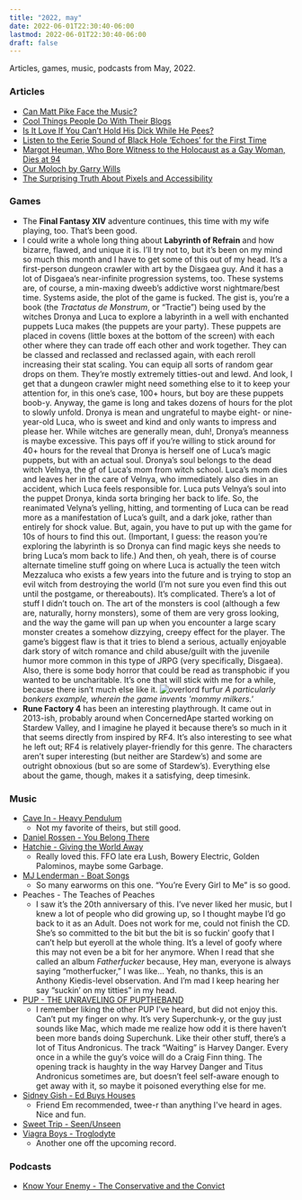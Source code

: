 ```yaml
---
title: "2022, may"
date: 2022-06-01T22:30:40-06:00
lastmod: 2022-06-01T22:30:40-06:00
draft: false
---
```


Articles, games, music, podcasts from May, 2022.

<!--more-->

### Articles
* [Can Matt Pike Face the Music?](https://web.archive.org/web/20220530063507/https://www.npr.org/2022/05/19/1080581581/can-matt-pike-face-the-music)
* [Cool Things People Do With Their Blogs](https://web.archive.org/web/20220428034812/https://brainbaking.com/post/2022/04/cool-things-people-do-with-their-blogs/)
* [Is It Love If You Can’t Hold His Dick While He Pees?](https://web.archive.org/web/20220521161035/https://melmagazine.com/en-us/story/hold-his-dick-while-he-pees-meme)
* [Listen to the Eerie Sound of Black Hole ‘Echoes’ for the First Time](https://web.archive.org/web/20220505211952/https://www.vice.com/en/article/wxdmqn/listen-to-the-eerie-sound-of-black-hole-echoes-for-the-first-time)
* [Margot Heuman, Who Bore Witness to the Holocaust as a Gay Woman, Dies at 94](http://web.archive.org/web/20220531111100/https://www.nytimes.com/2022/05/27/world/europe/margot-heuman-dead.html/)
* [Our Moloch by Garry Wills](https://web.archive.org/web/20220529212015/https://www.nybooks.com/daily/2012/12/15/our-moloch/)
* [The Surprising Truth About Pixels and Accessibility](https://web.archive.org/web/20220525202732/https://www.joshwcomeau.com/css/surprising-truth-about-pixels-and-accessibility/)

### Games
* The **Final Fantasy XIV** adventure continues, this time with my wife playing, too. That’s been good.
* I could write a whole long thing about **Labyrinth of Refrain** and how bizarre, flawed, and unique it is. I’ll try not to, but it’s been on my mind so much this month and I have to get some of this out of my head. It’s a first-person dungeon crawler with art by the Disgaea guy. And it has a lot of Disgaea’s near-infinite progression systems, too. These systems are, of course, a min-maxing dweeb’s addictive worst nightmare/best time. Systems aside, the plot of the game is fucked. The gist is, you’re a book (the *Tractatus de Monstrum*, or “Tractie”) being used by the witches Dronya and Luca to explore a labyrinth in a well with enchanted puppets Luca makes (the puppets are your party). These puppets are placed in covens (little boxes at the bottom of the screen) with each other where they can trade off each other and work together. They can be classed and reclassed and reclassed again, with each reroll increasing their stat scaling. You can equip all sorts of random gear drops on them. They’re mostly extremely titties-out and lewd. And look, I get that a dungeon crawler might need something else to it to keep your attention for, in this one’s case, 100+ hours, but boy are these puppets boob-y. Anyway, the game is long and takes dozens of hours for the plot to slowly unfold. Dronya is mean and ungrateful to maybe eight- or nine-year-old Luca, who is sweet and kind and only wants to impress and please her. While witches are generally mean, duh!, Dronya’s meanness is maybe excessive. This pays off if you’re willing to stick around for 40+ hours for the reveal that Dronya is herself one of Luca’s magic puppets, but with an actual soul. Dronya’s soul belongs to the dead witch Velnya, the gf of Luca’s mom from witch school. Luca’s mom dies and leaves her in the care of Velnya, who immediately also dies in an accident, which Luca feels responsible for. Luca puts Velnya’s soul into the puppet Dronya, kinda sorta bringing her back to life. So, the reanimated Velyna’s yelling, hitting, and tormenting of Luca can be read more as a manifestation of Luca’s guilt, and a dark joke, rather than entirely for shock value. But, again, you have to put up with the game for 10s of hours to find this out. (Important, I guess: the reason you’re exploring the labyrinth is so Dronya can find magic keys she needs to bring Luca’s mom back to life.) And then, oh yeah, there is of course alternate timeline stuff going on where Luca is actually the teen witch Mezzaluca who exists a few years into the future and is trying to stop an evil witch from destroying the world (I’m not sure you even find this out until the postgame, or thereabouts). It’s complicated. There’s a lot of stuff I didn’t touch on. The art of the monsters is cool (although a few are, naturally, horny monsters), some of them are very gross looking, and the way the game will pan up when you encounter a large scary monster creates a somehow dizzying, creepy effect for the player. The game’s biggest flaw is that it tries to blend a serious, actually enjoyable dark story of witch romance and child abuse/guilt with the juvenile humor more common in this type of JRPG (very specifically, Disgaea). Also, there is some body horror that could be read as transphobic if you wanted to be uncharitable. It’s one that will stick with me for a while, because there isn’t much else like it. ![overlord furfur](/imgs/2022-may/furfur.JPG) *A particularly bonkers example, wherein the game invents 'mommy milkers.'*
* **Rune Factory 4** has been an interesting playthrough. It came out in 2013-ish, probably around when ConcernedApe started working on Stardew Valley, and I imagine he played it because there’s so much in it that seems directly from inspired by RF4. It’s also interesting to see what he left out; RF4 is relatively player-friendly for this genre. The characters aren’t super interesting (but neither are Stardew’s) and some are outright obnoxious (but so are some of Stardew’s). Everything else about the game, though, makes it a satisfying, deep timesink.


### Music
- [Cave In - Heavy Pendulum](https://cavein.bandcamp.com/album/heavy-pendulum "")
	- Not my favorite of theirs, but still good.
- [Daniel Rossen - You Belong There](https://danielrossen.bandcamp.com/album/you-belong-there "")
- [Hatchie - Giving the World Away](https://hatchie.bandcamp.com/ "")
	- Really loved this. FFO late era Lush, Bowery Electric, Golden Palominos, maybe some Garbage.
- [MJ Lenderman - Boat Songs](https://mjlenderman.bandcamp.com/album/boat-songs "")
	- So many earworms on this one. “You’re Every Girl to Me” is so good.
- Peaches - The Teaches of Peaches
	- I saw it’s the 20th anniversary of this. I’ve never liked her music, but I knew a lot of people who did growing up, so I thought maybe I’d go back to it as an Adult. Does not work for me, could not finish the CD. She’s so committed to the bit but the bit is so fuckin’ goofy that I can’t help but eyeroll at the whole thing. It’s a level of goofy where this may not even be a bit for her anymore. When I read that she called an album *Fatherfucker* because, Hey man, everyone is always saying “motherfucker,” I was like… Yeah, no thanks, this is an Anthony Kiedis-level observation. And I’m mad I keep hearing her say “suckin’ on my titties” in my head.
- [PUP - THE UNRAVELING OF PUPTHEBAND](https://puptheband.bandcamp.com/album/the-unraveling-of-puptheband)
	- I remember liking the other PUP I’ve heard, but did not enjoy this. Can’t put my finger on why. It’s very Superchunk-y, or the guy just sounds like Mac, which made me realize how odd it is there haven’t been more bands doing Superchunk. Like their other stuff, there’s a lot of Titus Andronicus. The track “Waiting” is Harvey Danger. Every once in a while the guy’s voice will do a Craig Finn thing. The opening track is haughty in the way Harvey Danger and Titus Andronicus sometimes are, but doesn’t feel self-aware enough to get away with it, so maybe it poisoned everything else for me.
- [Sidney Gish - Ed Buys Houses](https://sidneygish.bandcamp.com/album/ed-buys-houses "")
	- Friend Em recommended, twee-r than anything I've heard in ages. Nice and fun.
- [Sweet Trip - Seen/Unseen](https://sweettrip.bandcamp.com/album/seen-unseen "")
- [Viagra Boys - Troglodyte](https://www.youtube.com/watch?v=a0s1tNzhkOM "")
	- Another one off the upcoming record. 

### Podcasts
- [Know Your Enemy - The Conservative and the Convict](https://www.patreon.com/posts/conservative-and-66207484)
